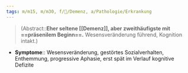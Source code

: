```yaml
---
tags: m/m15, m/m30, f/🧠/Demenz, a/Pathologie/Erkrankung
---
```

> (Abstract::**Eher seltene [[Demenz]], aber zweithäufigste mit ==präsenilem Beginn==.** Wesensveränderung führend, Kognition intakt.)
- **Symptome**:: Wesensveränderung, gestörtes Sozialverhalten, Enthemmung, progressive Aphasie, erst spät im Verlauf kognitive Defizite